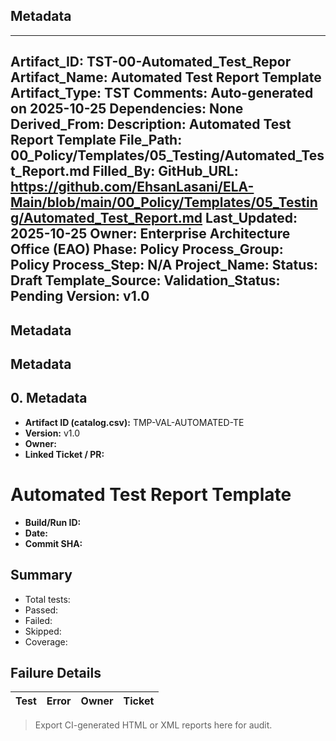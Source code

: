 ## Metadata
---
Artifact_ID: TST-00-Automated_Test_Repor
Artifact_Name: Automated Test Report Template
Artifact_Type: TST
Comments: Auto-generated on 2025-10-25
Dependencies: None
Derived_From: 
Description: Automated Test Report Template
File_Path: 00_Policy/Templates/05_Testing/Automated_Test_Report.md
Filled_By: 
GitHub_URL: https://github.com/EhsanLasani/ELA-Main/blob/main/00_Policy/Templates/05_Testing/Automated_Test_Report.md
Last_Updated: 2025-10-25
Owner: Enterprise Architecture Office (EAO)
Phase: Policy
Process_Group: Policy
Process_Step: N/A
Project_Name: 
Status: Draft
Template_Source: 
Validation_Status: Pending
Version: v1.0
---
## Metadata
## Metadata
## 0. Metadata
- **Artifact ID (catalog.csv):** TMP-VAL-AUTOMATED-TE
- **Version:** v1.0
- **Owner:** 
- **Linked Ticket / PR:** 

# Automated Test Report Template

- **Build/Run ID:**
- **Date:**
- **Commit SHA:**

## Summary
- Total tests:
- Passed:
- Failed:
- Skipped:
- Coverage:

## Failure Details
| Test | Error | Owner | Ticket |
|------|-------|-------|--------|

> Export CI-generated HTML or XML reports here for audit.
